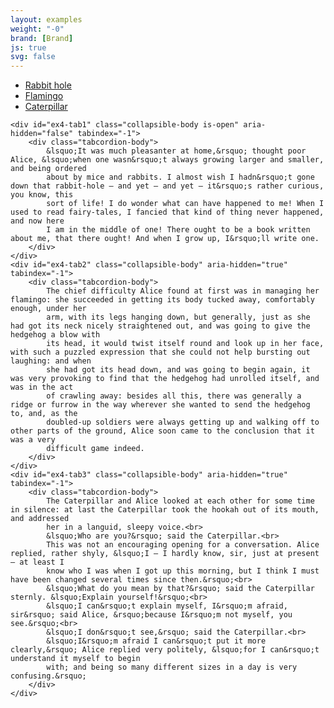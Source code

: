 ```yaml
---
layout: examples
weight: "-0"
brand: [Brand]
js: true
svg: false
---
```


<div class="tabcordion tabcordion-lego tabcordion-tabs">
	<ul class="tabcordion-tabs tabcordion-tabs-justified">
		<li class="tabcordion-tab is-active">
			<a class="js-collapsible" href="#ex4-tab1">Rabbit hole</a>
		</li>
		<li class="tabcordion-tab">
			<a class="js-collapsible" href="#ex4-tab2">Flamingo</a>
		</li>
		<li class="tabcordion-tab">
			<a class="js-collapsible" href="#ex4-tab3">Caterpillar</a>
		</li>
	</ul>

	<div id="ex4-tab1" class="collapsible-body is-open" aria-hidden="false" tabindex="-1">
		<div class="tabcordion-body">
			&lsquo;It was much pleasanter at home,&rsquo; thought poor Alice, &lsquo;when one wasn&rsquo;t always growing larger and smaller, and being ordered
			about by mice and rabbits. I almost wish I hadn&rsquo;t gone down that rabbit-hole — and yet — and yet — it&rsquo;s rather curious, you know, this
			sort of life! I do wonder what can have happened to me! When I used to read fairy-tales, I fancied that kind of thing never happened, and now here
			I am in the middle of one! There ought to be a book written about me, that there ought! And when I grow up, I&rsquo;ll write one.
		</div>
	</div>
	<div id="ex4-tab2" class="collapsible-body" aria-hidden="true" tabindex="-1">
		<div class="tabcordion-body">
			The chief difficulty Alice found at first was in managing her flamingo: she succeeded in getting its body tucked away, comfortably enough, under her
			arm, with its legs hanging down, but generally, just as she had got its neck nicely straightened out, and was going to give the hedgehog a blow with
			its head, it would twist itself round and look up in her face, with such a puzzled expression that she could not help bursting out laughing: and when
			she had got its head down, and was going to begin again, it was very provoking to find that the hedgehog had unrolled itself, and was in the act
			of crawling away: besides all this, there was generally a ridge or furrow in the way wherever she wanted to send the hedgehog to, and, as the
			doubled-up soldiers were always getting up and walking off to other parts of the ground, Alice soon came to the conclusion that it was a very
			difficult game indeed.
		</div>
	</div>
	<div id="ex4-tab3" class="collapsible-body" aria-hidden="true" tabindex="-1">
		<div class="tabcordion-body">
			The Caterpillar and Alice looked at each other for some time in silence: at last the Caterpillar took the hookah out of its mouth, and addressed
			her in a languid, sleepy voice.<br>
			&lsquo;Who are you?&rsquo; said the Caterpillar.<br>
			This was not an encouraging opening for a conversation. Alice replied, rather shyly, &lsquo;I — I hardly know, sir, just at present — at least I
			know who I was when I got up this morning, but I think I must have been changed several times since then.&rsquo;<br>
			&lsquo;What do you mean by that?&rsquo; said the Caterpillar sternly. &lsquo;Explain yourself!&rsquo;<br>
			&lsquo;I can&rsquo;t explain myself, I&rsquo;m afraid, sir&rsquo; said Alice, &rsquo;because I&rsquo;m not myself, you see.&rsquo;<br>
			&lsquo;I don&rsquo;t see,&rsquo; said the Caterpillar.<br>
			&lsquo;I&rsquo;m afraid I can&rsquo;t put it more clearly,&rsquo; Alice replied very politely, &lsquo;for I can&rsquo;t understand it myself to begin
			with; and being so many different sizes in a day is very confusing.&rsquo;
		</div>
	</div>

</div>